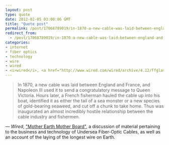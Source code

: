 ```yaml
---
layout: post
type: quote
date: 2012-02-05 03:00:06 GMT
title: "Quote post"
permalink: /post/17068789019/in-1870-a-new-cable-was-laid-between-england-and
redirect_from: 
  - /post/17068789019/in-1870-a-new-cable-was-laid-between-england-and
categories:
- internet
- fiber optics
- technology
- wire
- wired
- <i>wired</i>, <a href="http://www.wired.com/wired/archive/4.12/ffglass_pr.html"> "mother earth mother board"</a>, a discussion of material pertaining to the business and technology of undersea fiber-optic cables, as well as an account of the laying of the longest wire on earth.</p>
---
```

<blockquote>In 1870, a new cable was laid between England and France, and Napoleon III used it to send a congratulatory message to Queen Victoria. Hours later, a French fisherman hauled the cable up into his boat, identified it as either the tail of a sea monster or a new species of gold-bearing seaweed, and cut off a chunk to take home. Thus was inaugurated an almost incredibly hostile relationship between the cable industry and fishermen.</blockquote>

 — <i>Wired</i>, <a href="http://www.wired.com/wired/archive/4.12/ffglass_pr.html"> "Mother Earth Mother Board"</a>, a discussion of material pertaining to the business and technology of Undersea Fiber-Optic Cables, as well as an account of the laying of the longest wire on Earth.</p>